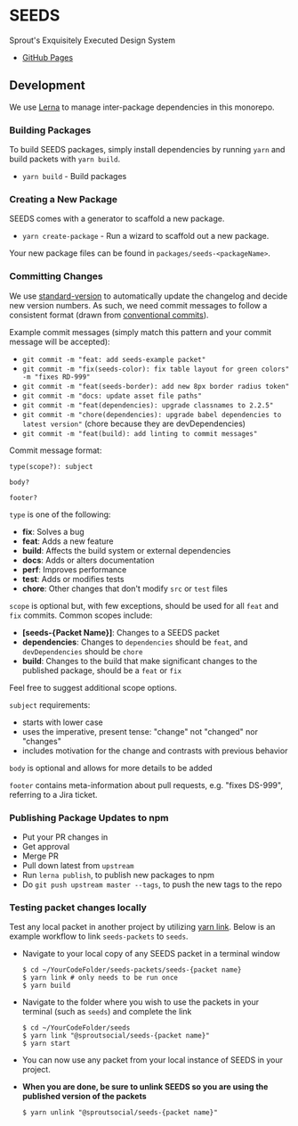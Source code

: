 # SEEDS
Sprout's Exquisitely Executed Design System

- [GitHub Pages](https://sproutsocial.github.io/seeds/)

## Development

We use [Lerna](https://lernajs.io) to manage inter-package dependencies in this monorepo.

### Building Packages

To build SEEDS packages, simply install dependencies by running `yarn` and build packets with `yarn build`.

- `yarn build` - Build packages

### Creating a New Package

SEEDS comes with a generator to scaffold a new package.

- `yarn create-package` - Run a wizard to scaffold out a new package.

Your new package files can be found in `packages/seeds-<packageName>`.

### Committing Changes

We use [standard-version](https://github.com/conventional-changelog/standard-version) to automatically update the changelog and decide new version numbers. As such, we need commit messages to follow a consistent format (drawn from [conventional commits](https://conventionalcommits.org/)).

Example commit messages (simply match this pattern and your commit message will be accepted):

- `git commit -m "feat: add seeds-example packet"`
- `git commit -m "fix(seeds-color): fix table layout for green colors" -m "fixes RD-999"`
- `git commit -m "feat(seeds-border): add new 8px border radius token"`
- `git commit -m "docs: update asset file paths"`
- `git commit -m "feat(dependencies): upgrade classnames to 2.2.5"`
- `git commit -m "chore(dependencies): upgrade babel dependencies to latest version"` (chore because they are devDependencies)
- `git commit -m "feat(build): add linting to commit messages"`

Commit message format:

```
type(scope?): subject

body?

footer?
```

`type` is one of the following:

- **fix**: Solves a bug
- **feat**: Adds a new feature
- **build**: Affects the build system or external dependencies
- **docs**: Adds or alters documentation
- **perf**: Improves performance
- **test**: Adds or modifies tests
- **chore**: Other changes that don't modify `src` or `test` files

`scope` is optional but, with few exceptions, should be used for all `feat` and `fix` commits. Common scopes include:

- **[seeds-{Packet Name}]**: Changes to a SEEDS packet
- **dependencies**: Changes to `dependencies` should be `feat`, and `devDependencies` should be `chore`
- **build**: Changes to the build that make significant changes to the published package, should be a `feat` or `fix`

Feel free to suggest additional scope options.

`subject` requirements:

- starts with lower case
- uses the imperative, present tense: "change" not "changed" nor "changes"
- includes motivation for the change and contrasts with previous behavior

`body` is optional and allows for more details to be added

`footer` contains meta-information about pull requests, e.g. "fixes DS-999", referring to a Jira ticket.

### Publishing Package Updates to npm

- Put your PR changes in
- Get approval
- Merge PR
- Pull down latest from `upstream`
- Run `lerna publish`, to publish new packages to npm
- Do `git push upstream master --tags`, to push the new tags to the repo

### Testing packet changes locally

Test any local packet in another project by utilizing [yarn link](https://yarnpkg.com/lang/en/docs/cli/link/). Below is an example workflow to link `seeds-packets` to `seeds`.

* Navigate to your local copy of any SEEDS packet in a terminal window

  ```shell
  $ cd ~/YourCodeFolder/seeds-packets/seeds-{packet name}
  $ yarn link # only needs to be run once
  $ yarn build
  ```

* Navigate to the folder where you wish to use the packets in your terminal (such as `seeds`) and complete the link

  ```shell
  $ cd ~/YourCodeFolder/seeds
  $ yarn link "@sproutsocial/seeds-{packet name}"
  $ yarn start
  ```

* You can now use any packet from your local instance of SEEDS in your project.

* **When you are done, be sure to unlink SEEDS so you are using the published version of the packets**

  ```
  $ yarn unlink "@sproutsocial/seeds-{packet name}"
  ```
